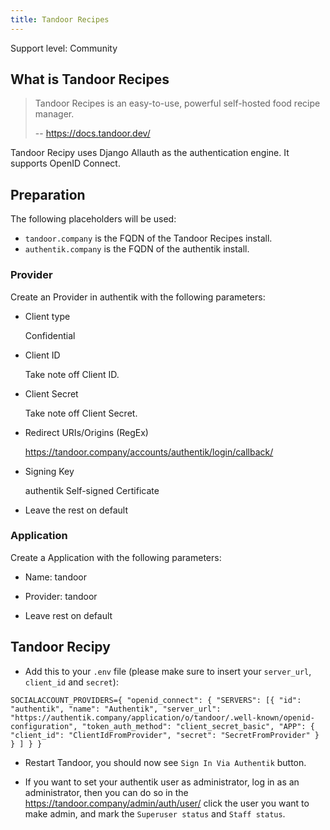 ```yaml
---
title: Tandoor Recipes
---
```


<span class="badge badge--secondary">Support level: Community</span>

## What is Tandoor Recipes

> Tandoor Recipes is an easy-to-use, powerful self-hosted food recipe manager.
>
> -- https://docs.tandoor.dev/

Tandoor Recipy uses Django Allauth as the authentication engine. It supports OpenID Connect.

## Preparation

The following placeholders will be used:

-   `tandoor.company` is the FQDN of the Tandoor Recipes install.
-   `authentik.company` is the FQDN of the authentik install.

### Provider

Create an Provider in authentik with the following parameters:

-   Client type

    Confidential


-   Client ID

    Take note off Client ID.

-   Client Secret

    Take note off Client Secret.

-   Redirect URIs/Origins (RegEx)

    https://tandoor.company/accounts/authentik/login/callback/

-   Signing Key

    authentik Self-signed Certificate

-   Leave the rest on default

### Application

Create a Application with the following parameters:

-   Name: tandoor

-   Provider: tandoor

-   Leave rest on default

## Tandoor Recipy

-   Add this to your `.env` file (please make sure to insert your `server_url`, `client_id` and `secret`):

```
SOCIALACCOUNT_PROVIDERS={ "openid_connect": { "SERVERS": [{ "id": "authentik", "name": "Authentik", "server_url": "https://authentik.company/application/o/tandoor/.well-known/openid-configuration", "token_auth_method": "client_secret_basic", "APP": { "client_id": "ClientIdFromProvider", "secret": "SecretFromProvider" } } ] } }
```

-   Restart Tandoor, you should now see `Sign In Via Authentik` button.

-   If you want to set your authentik user as administrator, log in as an administrator, then you can do so in the https://tandoor.company/admin/auth/user/ click the user you want to make admin, and mark the `Superuser status` and `Staff status`.
